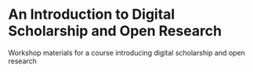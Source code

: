 # An Introduction to Digital Scholarship and Open Research

Workshop materials for a course introducing digital scholarship and open research

